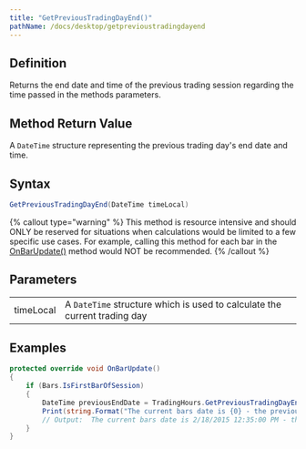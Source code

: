 ```yaml
---
title: "GetPreviousTradingDayEnd()"
pathName: /docs/desktop/getprevioustradingdayend
---
```


## Definition

Returns the end date and time of the previous trading session regarding the time passed in the methods parameters.

## Method Return Value

A `DateTime` structure representing the previous trading day's end date and time.

## Syntax

```csharp
GetPreviousTradingDayEnd(DateTime timeLocal)
```

{% callout type="warning" %}
This method is resource intensive and should ONLY be reserved for situations when calculations would be limited to a few specific use cases. For example, calling this method for each bar in the [OnBarUpdate()](/docs/desktop/onbarupdate) method would NOT be recommended.
{% /callout %}

## Parameters

|  |  |
| --- | --- |
| timeLocal | A `DateTime` structure which is used to calculate the current trading day |

## Examples

```csharp
protected override void OnBarUpdate()
{
	if (Bars.IsFirstBarOfSession)
	{
		DateTime previousEndDate = TradingHours.GetPreviousTradingDayEnd(Time[0]);
		Print(string.Format("The current bars date is {0} - the previous trading session ended on {1}", Time[0], previousEndDate));
		// Output:  The current bars date is 2/18/2015 12:35:00 PM - the previous trading session ended on 2/17/2015 3:15:00 PM
	}
}
```
